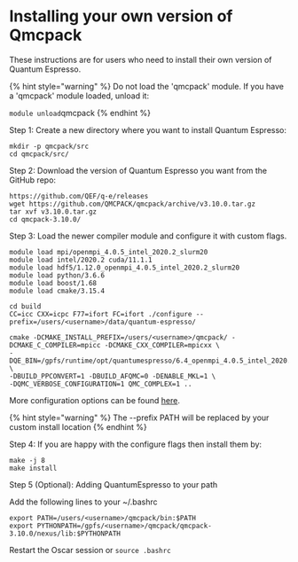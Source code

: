 # Installing your own version of Qmcpack



These instructions are for users who need to install their own version of Quantum Espresso. 

{% hint style="warning" %}
Do not load the 'qmcpack' module.  If you have a 'qmcpack' module loaded, unload it:

`module unload`qmcpack
{% endhint %}

Step 1: Create a new directory where you want to install Quantum Espresso:

```text
mkdir -p qmcpack/src
cd qmcpack/src/
```

Step 2: Download the version of Quantum Espresso you want from the GitHub repo:

```text
https://github.com/QEF/q-e/releases
wget https://github.com/QMCPACK/qmcpack/archive/v3.10.0.tar.gz
tar xvf v3.10.0.tar.gz
cd qmcpack-3.10.0/
```

Step 3: Load the newer compiler module and configure it with custom flags.

```text
module load mpi/openmpi_4.0.5_intel_2020.2_slurm20
module load intel/2020.2 cuda/11.1.1
module load hdf5/1.12.0_openmpi_4.0.5_intel_2020.2_slurm20
module load python/3.6.6
module load boost/1.68
module load cmake/3.15.4

cd build
CC=icc CXX=icpc F77=ifort FC=ifort ./configure --prefix=/users/<username>/data/quantum-espresso/

cmake -DCMAKE_INSTALL_PREFIX=/users/<username>/qmcpack/ -DCMAKE_C_COMPILER=mpicc -DCMAKE_CXX_COMPILER=mpicxx \
-DQE_BIN=/gpfs/runtime/opt/quantumespresso/6.4_openmpi_4.0.5_intel_2020.2_slurm20/bin/ \
-DBUILD_PPCONVERT=1 -DBUILD_AFQMC=0 -DENABLE_MKL=1 \
-DQMC_VERBOSE_CONFIGURATION=1 QMC_COMPLEX=1 ..
```

More configuration options can be found [here](https://qmcpack.readthedocs.io/en/develop/installation.html#installation-steps).

{% hint style="warning" %}
The --prefix PATH will be replaced by your custom install location
{% endhint %}

Step 4: If you are happy with the configure flags then install them by:

```text
make -j 8
make install 
```

Step 5 \(Optional\): Adding QuantumEspresso to your path

Add the following lines to your ~/.bashrc

```text
export PATH=/users/<username>/qmcpack/bin:$PATH
export PYTHONPATH=/gpfs/<username>/qmcpack/qmcpack-3.10.0/nexus/lib:$PYTHONPATH
```

Restart the Oscar session or `source .bashrc` 

